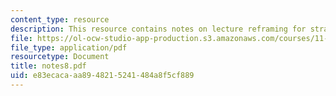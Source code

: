 ```yaml
---
content_type: resource
description: This resource contains notes on lecture reframing for strategic creativity.
file: https://ol-ocw-studio-app-production.s3.amazonaws.com/courses/11-965-reflective-practice-an-approach-for-expanding-your-learning-frontiers-january-iap-2007/e83ecacaaa8948215241484a8f5cf889_notes8.pdf
file_type: application/pdf
resourcetype: Document
title: notes8.pdf
uid: e83ecaca-aa89-4821-5241-484a8f5cf889
---
```

